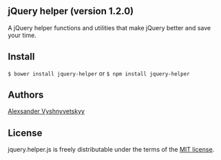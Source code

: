 ## jQuery helper (version 1.2.0)

A jQuery helper functions and utilities that make jQuery better and save your time.

## Install

`$ bower install jquery-helper`
or
`$ npm install jquery-helper`

## Authors

[Alexsander Vyshnyvetskyy](http://wdmg.com.ua)

## License

jquery.helper.js is freely distributable under the terms of the [MIT license](https://github.com/alex-wdmg/jquery-helper/blob/master/LICENSE).
